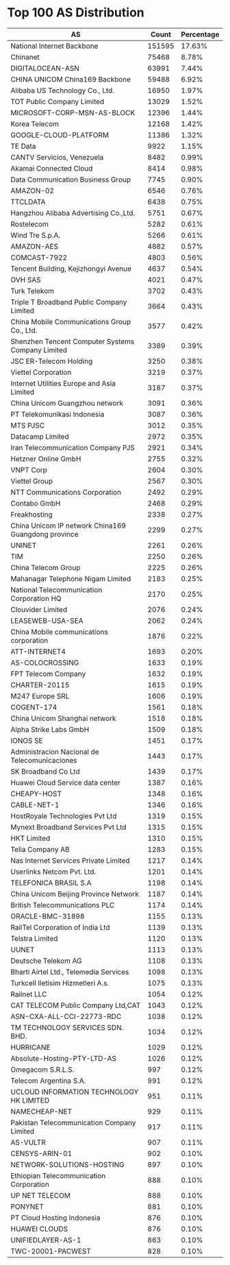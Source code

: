 # Top 100 AS Distribution
| AS | Count | Percentage |
|----|----|----|
| National Internet Backbone | 151595 | 17.63% |
| Chinanet | 75468 | 8.78% |
| DIGITALOCEAN-ASN | 63991 | 7.44% |
| CHINA UNICOM China169 Backbone | 59488 | 6.92% |
| Alibaba US Technology Co., Ltd. | 16950 | 1.97% |
| TOT Public Company Limited | 13029 | 1.52% |
| MICROSOFT-CORP-MSN-AS-BLOCK | 12396 | 1.44% |
| Korea Telecom | 12168 | 1.42% |
| GOOGLE-CLOUD-PLATFORM | 11386 | 1.32% |
| TE Data | 9922 | 1.15% |
| CANTV Servicios, Venezuela | 8482 | 0.99% |
| Akamai Connected Cloud | 8414 | 0.98% |
| Data Communication Business Group | 7745 | 0.90% |
| AMAZON-02 | 6546 | 0.76% |
| TTCLDATA | 6438 | 0.75% |
| Hangzhou Alibaba Advertising Co.,Ltd. | 5751 | 0.67% |
| Rostelecom | 5282 | 0.61% |
| Wind Tre S.p.A. | 5266 | 0.61% |
| AMAZON-AES | 4882 | 0.57% |
| COMCAST-7922 | 4803 | 0.56% |
| Tencent Building, Kejizhongyi Avenue | 4637 | 0.54% |
| OVH SAS | 4021 | 0.47% |
| Turk Telekom | 3702 | 0.43% |
| Triple T Broadband Public Company Limited | 3664 | 0.43% |
| China Mobile Communications Group Co., Ltd. | 3577 | 0.42% |
| Shenzhen Tencent Computer Systems Company Limited | 3389 | 0.39% |
| JSC ER-Telecom Holding | 3250 | 0.38% |
| Viettel Corporation | 3219 | 0.37% |
| Internet Utilities Europe and Asia Limited | 3187 | 0.37% |
| China Unicom Guangzhou network | 3091 | 0.36% |
| PT Telekomunikasi Indonesia | 3087 | 0.36% |
| MTS PJSC | 3012 | 0.35% |
| Datacamp Limited | 2972 | 0.35% |
| Iran Telecommunication Company PJS | 2921 | 0.34% |
| Hetzner Online GmbH | 2755 | 0.32% |
| VNPT Corp | 2604 | 0.30% |
| Viettel Group | 2567 | 0.30% |
| NTT Communications Corporation | 2492 | 0.29% |
| Contabo GmbH | 2468 | 0.29% |
| Freakhosting | 2338 | 0.27% |
| China Unicom IP network China169 Guangdong province | 2299 | 0.27% |
| UNINET | 2261 | 0.26% |
| TIM | 2250 | 0.26% |
| China Telecom Group | 2225 | 0.26% |
| Mahanagar Telephone Nigam Limited | 2183 | 0.25% |
| National Telecommunication Corporation HQ | 2170 | 0.25% |
| Clouvider Limited | 2076 | 0.24% |
| LEASEWEB-USA-SEA | 2062 | 0.24% |
| China Mobile communications corporation | 1876 | 0.22% |
| ATT-INTERNET4 | 1693 | 0.20% |
| AS-COLOCROSSING | 1633 | 0.19% |
| FPT Telecom Company | 1632 | 0.19% |
| CHARTER-20115 | 1615 | 0.19% |
| M247 Europe SRL | 1606 | 0.19% |
| COGENT-174 | 1561 | 0.18% |
| China Unicom Shanghai network | 1518 | 0.18% |
| Alpha Strike Labs GmbH | 1509 | 0.18% |
| IONOS SE | 1451 | 0.17% |
| Administracion Nacional de Telecomunicaciones | 1443 | 0.17% |
| SK Broadband Co Ltd | 1439 | 0.17% |
| Huawei Cloud Service data center | 1387 | 0.16% |
| CHEAPY-HOST | 1348 | 0.16% |
| CABLE-NET-1 | 1346 | 0.16% |
| HostRoyale Technologies Pvt Ltd | 1319 | 0.15% |
| Mynext Broadband Services Pvt Ltd | 1315 | 0.15% |
| HKT Limited | 1310 | 0.15% |
| Telia Company AB | 1283 | 0.15% |
| Nas Internet Services Private Limited | 1217 | 0.14% |
| Userlinks Netcom Pvt. Ltd. | 1201 | 0.14% |
| TELEFONICA BRASIL S.A | 1198 | 0.14% |
| China Unicom Beijing Province Network | 1187 | 0.14% |
| British Telecommunications PLC | 1174 | 0.14% |
| ORACLE-BMC-31898 | 1155 | 0.13% |
| RailTel Corporation of India Ltd | 1139 | 0.13% |
| Telstra Limited | 1120 | 0.13% |
| UUNET | 1113 | 0.13% |
| Deutsche Telekom AG | 1108 | 0.13% |
| Bharti Airtel Ltd., Telemedia Services | 1098 | 0.13% |
| Turkcell Iletisim Hizmetleri A.s. | 1075 | 0.13% |
| Railnet LLC | 1054 | 0.12% |
| CAT TELECOM Public Company Ltd,CAT | 1043 | 0.12% |
| ASN-CXA-ALL-CCI-22773-RDC | 1038 | 0.12% |
| TM TECHNOLOGY SERVICES SDN. BHD. | 1034 | 0.12% |
| HURRICANE | 1029 | 0.12% |
| Absolute-Hosting-PTY-LTD-AS | 1026 | 0.12% |
| Omegacom S.R.L.S. | 997 | 0.12% |
| Telecom Argentina S.A. | 991 | 0.12% |
| UCLOUD INFORMATION TECHNOLOGY HK LIMITED | 951 | 0.11% |
| NAMECHEAP-NET | 929 | 0.11% |
| Pakistan Telecommunication Company Limited | 917 | 0.11% |
| AS-VULTR | 907 | 0.11% |
| CENSYS-ARIN-01 | 902 | 0.10% |
| NETWORK-SOLUTIONS-HOSTING | 897 | 0.10% |
| Ethiopian Telecommunication Corporation | 888 | 0.10% |
| UP NET TELECOM | 888 | 0.10% |
| PONYNET | 881 | 0.10% |
| PT Cloud Hosting Indonesia | 876 | 0.10% |
| HUAWEI CLOUDS | 876 | 0.10% |
| UNIFIEDLAYER-AS-1 | 863 | 0.10% |
| TWC-20001-PACWEST | 828 | 0.10% |
